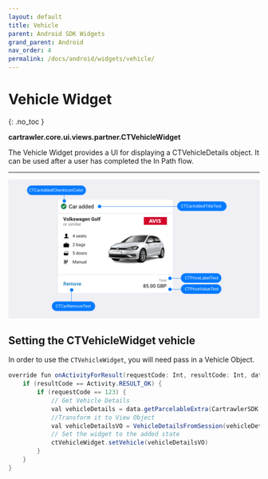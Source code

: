 ```yaml
---
layout: default
title: Vehicle
parent: Android SDK Widgets
grand_parent: Android
nav_order: 4
permalink: /docs/android/widgets/vehicle/
---
```


# Vehicle Widget
{: .no_toc }

<b>cartrawler.core.ui.views.partner.CTVehicleWidget</b>

The Vehicle Widget provides a UI for displaying a CTVehicleDetails object. It can be used after a user has completed the In Path flow.

---

![](/uploads/Pricing_Added_Generic_style.png)

## Setting the CTVehicleWidget vehicle

In order to use the `CTVehicleWidget`, you will need pass in a Vehicle Object.

```java
override fun onActivityForResult(requestCode: Int, resultCode: Int, data: Intent?) {
    if (resultCode == Activity.RESULT_OK) {
        if (requestCode == 123) {
            // Get Vehicle Details
            val vehicleDetails = data.getParcelableExtra(CartrawlerSDK.VEHICLE_DETAILS)
            //Transform it to View Object
            val vehicleDetailsVO = VehicleDetailsFromSession(vehicleDetails)
            // Set the widget to the added state
            ctVehicleWidget.setVehicle(vehicleDetailsVO)
        }
    }
}
````